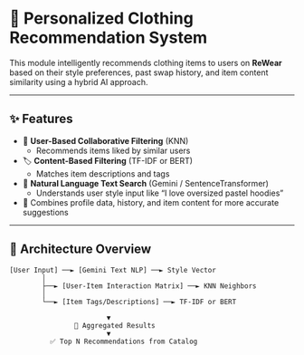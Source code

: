 # 🧠 Personalized Clothing Recommendation System

This module intelligently recommends clothing items to users on **ReWear** based on their style preferences, past swap history, and item content similarity using a hybrid AI approach.

---

## ✨ Features

- 👤 **User-Based Collaborative Filtering** (KNN)
  - Recommends items liked by similar users
- 🏷️ **Content-Based Filtering** (TF-IDF or BERT)
  - Matches item descriptions and tags
- 📝 **Natural Language Text Search** (Gemini / SentenceTransformer)
  - Understands user style input like “I love oversized pastel hoodies”
- 🤝 Combines profile data, history, and item content for more accurate suggestions

---

## 🔧 Architecture Overview

```plaintext
[User Input] ──► [Gemini Text NLP] ──► Style Vector
        │
        ├──► [User-Item Interaction Matrix] ──► KNN Neighbors
        │
        └──► [Item Tags/Descriptions] ──► TF-IDF or BERT

                        ▼
                🔁 Aggregated Results
                        ▼
          ✅ Top N Recommendations from Catalog

